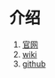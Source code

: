 # 介绍

1. [官网](https://termux.com/)
2. [wiki](https://wiki.termux.com/wiki/Main_Page)
3. [github](https://github.com/termux)

